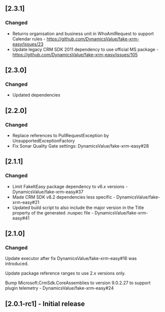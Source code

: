
## [2.3.1]

### Changed

- Returns organisation and business unit in WhoAmIRequest to support Calendar rules - https://github.com/DynamicsValue/fake-xrm-easy/issues/23
- Update legacy CRM SDK 2011 dependency to use official MS package - https://github.com/DynamicsValue/fake-xrm-easy/issues/105

## [2.3.0]

### Changed

- Updated dependencies

## [2.2.0]

### Changed

- Replace references to PullRequestException by UnsupportedExceptionFactory
- Fix Sonar Quality Gate settings: DynamicsValue/fake-xrm-easy#28

## [2.1.1]

### Changed 

- Limit FakeItEasy package dependency to v6.x versions - DynamicsValue/fake-xrm-easy#37
- Made CRM SDK v8.2 dependencies less specific - DynamicsValue/fake-xrm-easy#21
- Updated build script to also include the major version in the Title property of the generated .nuspec file - DynamicsValue/fake-xrm-easy#41

## [2.1.0]

### Changed

Update executor after fix DynamicsValue/fake-xrm-easy#16 was introduced.

Update package reference ranges to use 2.x versions only.

Bump Microsoft.CrmSdk.CoreAssemblies to version 9.0.2.27 to support plugin telemetry - DynamicsValue/fake-xrm-easy#24



## [2.0.1-rc1] - Initial release